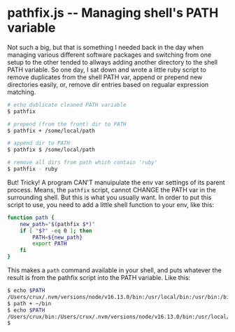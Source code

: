# pathfix.js -- Managing shell's PATH variable

Not such a big, but that is something I needed back in the day when managing various different software packages and switching from one setup to the other tended to allways adding another directory to the shell PATH variable. So one day, I sat down and wrote a little ruby script to remove duplicates from the shell PATH var, append or prepend new directories easily, or, remove dir entries based on regualar expression matching.

```sh
# echo dublicate cleaned PATH variable
$ pathfix

# prepend (from the front) dir to PATH
$ pathfix + /some/local/path

# append dir to PATH
$ pathfix $ /some/local/path

# remove all dirs from path which contain 'ruby'
$ pathfix - ruby
```

But! Tricky! A program CAN'T manuipulate the env var settings of its parent process. Means, the `pathfix` script, cannot CHANGE the PATH var in the surrounding shell. But this is what you usually want. In order to put this script to use, you need to add a little shell function to your env, like this: 

```sh
function path {
    new_path="$(pathfix $*)"
    if [ "$?" -eq 0 ]; then 
        PATH=${new_path}
        export PATH
    fi
}
```

This makes a `path` command available in your shell, and puts whatever the result is from the pathfix script into the PATH variable. Like this:

```sh
$ echo $PATH
/Users/crux/.nvm/versions/node/v16.13.0/bin:/usr/local/bin:/usr/bin:/bin:/usr/sbin:/sbin:/Library/Apple/usr/bin:/Users/crux/.cargo/bin:/usr/local/opt/fzf/bin
$ path + ~/bin   
$ echo $PATH  
/Users/crux/bin:/Users/crux/.nvm/versions/node/v16.13.0/bin:/usr/local/bin:/usr/bin:/bin:/usr/sbin:/sbin:/Library/Apple/usr/bin:/Users/crux/.cargo/bin:/usr/local/opt/fzf/bin
$ 
```
